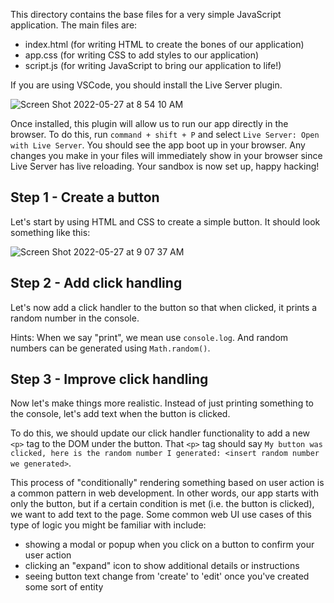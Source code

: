 This directory contains the base files for a very simple JavaScript application. The main files are:
* index.html (for writing HTML to create the bones of our application)
* app.css (for writing CSS to add styles to our application)
* script.js (for writing JavaScript to bring our application to life!)

If you are using VSCode, you should install the Live Server plugin.

![Screen Shot 2022-05-27 at 8 54 10 AM](https://user-images.githubusercontent.com/14914291/170735630-ec222add-3cc8-49fb-92be-f9f08fa91f8c.png)

Once installed, this plugin will allow us to run our app directly in the browser. To do this, run `command + shift + P` and select `Live Server: Open with Live Server`. You should see the app boot up in your browser. Any changes you make in your files will immediately show in your browser since Live Server has live reloading. Your sandbox is now set up, happy hacking!

## Step 1 - Create a button

Let's start by using HTML and CSS to create a simple button. It should look something like this:

![Screen Shot 2022-05-27 at 9 07 37 AM](https://user-images.githubusercontent.com/14914291/170737328-13bf6070-f9f5-4a32-bc06-bf45eafc2577.png)

## Step 2 - Add click handling

Let's now add a click handler to the button so that when clicked, it prints a random number in the console.

Hints: When we say "print", we mean use `console.log`. And random numbers can be generated using `Math.random()`. 

## Step 3 - Improve click handling

Now let's make things more realistic. Instead of just printing something to the console, let's add text when the button is clicked.

To do this, we should update our click handler functionality to add a new `<p>` tag to the DOM under the button. That `<p>` tag should say `My button was clicked, here is the random number I generated: <insert random number we generated>`.

This process of "conditionally" rendering something based on user action is a common pattern in web development. In other words, our app starts with only the button, but if a certain condition is met (i.e. the button is clicked), we want to add text to the page. Some common web UI use cases of this type of logic you might be familiar with include:
* showing a modal or popup when you click on a button to confirm your user action
* clicking an "expand" icon to show additional details or instructions
* seeing button text change from 'create' to 'edit' once you've created some sort of entity
